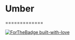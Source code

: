 # Umber

=============



[![ForTheBadge built-with-love](http://ForTheBadge.com/images/badges/built-with-love.svg)](https://github.com/sylvainSUPINTERNET)
